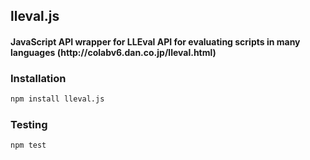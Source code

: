 ## lleval.js
#### JavaScript API wrapper for LLEval API for evaluating scripts in many languages \(http:\/\/colabv6.dan.co.jp\/lleval.html\)

### Installation
```bash
npm install lleval.js
```

### Testing
```bash
npm test
```
